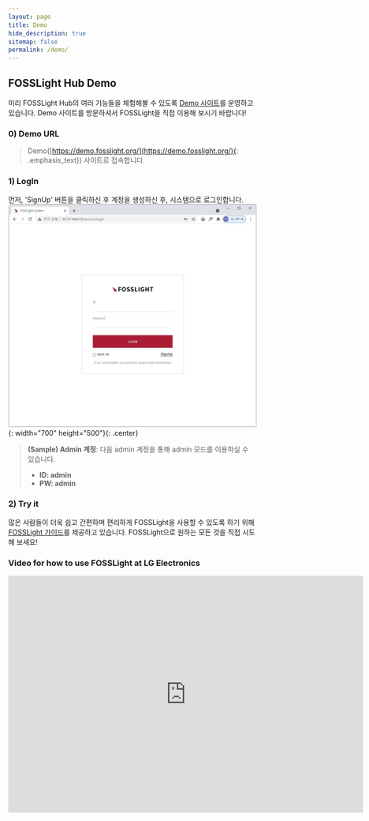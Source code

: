 ```yaml
---
layout: page
title: Demo
hide_description: true
sitemap: false
permalink: /demo/
---
```


## FOSSLight Hub Demo

미리 FOSSLight Hub의 여러 기능들을 체험해볼 수 있도록 [Demo 사이트](https://demo.fosslight.org/)를 운영하고 있습니다.
Demo 사이트를 방문하셔서 FOSSLight을 직접 이용해 보시기 바랍니다!

### 0) Demo URL

> Demo([https://demo.fosslight.org/](https://demo.fosslight.org/){: .emphasis_text}) 사이트로 접속합니다.

### 1) LogIn

먼저, 'SignUp' 버튼을 클릭하신 후 계정을 생성하신 후, 시스템으로 로그인합니다.
![FOSSLight Demo](../assets/img/demo/fosslight_demo_site_login.JPG){: width="700" height="500"}{: .center}

> **(Sample) Admin 계정**: 다음 admin 계정을 통해 admin 모드를 이용하실 수 있습니다.
>
> - **ID: admin**
> - **PW: admin**

### 2) Try it

많은 사람들이 더욱 쉽고 간편하며 편리하게 FOSSLight을 사용할 수 있도록 하기 위해 [FOSSLight 가이드](https://fosslight.github.io/fosslight-guide/)를 제공하고 있습니다.
FOSSLight으로 원하는 모든 것을 직접 시도해 보세요!

### Video for how to use FOSSLight at LG Electronics
<iframe width="720" height="480" src="https://www.youtube.com/embed/5vhM0v_VMkU" title="YouTube video player" frameborder="0" allow="accelerometer; autoplay; clipboard-write; encrypted-media; gyroscope; picture-in-picture" allowfullscreen></iframe>
